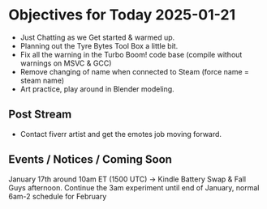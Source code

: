 # Objectives for Today 2025-01-21

- Just Chatting as we Get started & warmed up.
- Planning out the Tyre Bytes Tool Box a little bit.
- Fix all the warning in the Turbo Boom! code base (compile without warnings on MSVC & GCC)
- Remove changing of name when connected to Steam (force name = steam name)
- Art practice, play around in Blender modeling.

## Post Stream

- Contact fiverr artist and get the emotes job moving forward.


## Events / Notices / Coming Soon

January 17th around 10am ET (1500 UTC) -> Kindle Battery Swap & Fall Guys afternoon.
Continue the 3am experiment until end of January, normal 6am-2 schedule for February


